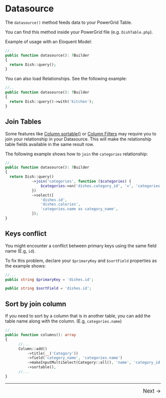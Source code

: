 # Datasource

The `datasource()` method feeds data to your PowerGrid Table.

You can find this method inside your PowerGrid file (e.g. `DishTable.php`).

Example of usage with an Eloquent Model:

```php
//..
public function datasource(): ?Builder
{
  return Dish::query();
}
```

You can also load Relationships. See the following example:

```php
//..
public function datasource(): ?Builder
{
  return Dish::query()->with('kitchen');
}
```

## Join Tables

Some features like [Column sortable()](table/include-columns?id=sortable) or [Column Filters](table/column-filters) may require you to join your relationship in your Datasource. This will make the relationship table fields available in the same result row.

The following example shows how to `join` the `categories` relationship:

```php
//..
public function datasource(): ?Builder
{
  return Dish::query()
            ->join('categories', function ($categories) {
                $categories->on('dishes.category_id', '=', 'categories.id');
            })
            ->select([
                'dishes.id',
                'dishes.calories',
                'categories.name as category_name',
            ]);
}
```

## Keys conflict

You might encounter a conflict between primary keys using the same field name (E.g,  `id`).

To fix this problem, declare your `$primaryKey` and `$sortField` properties as the example shows:

```php
//...
public string $primaryKey = 'dishes.id';

public string $sortField = 'dishes.id';
```

## Sort by join column

If you need to sort by a column that is in another table, you can add the table name along with the column. (E.g, `categories.name`)

```php
//...
public function columns(): array
{
      //...
      Column::add()
          ->title(__('Category'))
          ->field('category_name', 'categories.name')
          ->makeInputMultiSelect(Category::all(), 'name', 'category_id')
          ->sortable(),
      //...
}
```
<hr/>
<footer style="float: right; font-size: larger">
    <span><a style="text-decoration: none;" href="#/table/add-columns?id=add-columns">Next →</a></span>
</footer>
